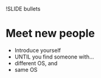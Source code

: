 !SLIDE bullets
# Meet new people #

* Introduce yourself
* UNTIL you find someone with...
* different OS, and
* same OS
